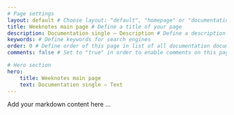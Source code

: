```yaml
---
# Page settings
layout: default # Choose layout: "default", "homepage" or "documentation-archive"
title: Weeknotes main page # Define a title of your page
description: Documentation single — Description # Define a description of your page
keywords: # Define keywords for search engines
order: 0 # Define order of this page in list of all documentation documents
comments: false # Set to "true" in order to enable comments on this page. Make sure you properly setup "disqus_forum_shortname" variable in "_config.yml"

# Hero section
hero:
    title: Weeknotes main page
    text: Documentation single — Text
---
```


Add your markdown content here ...
